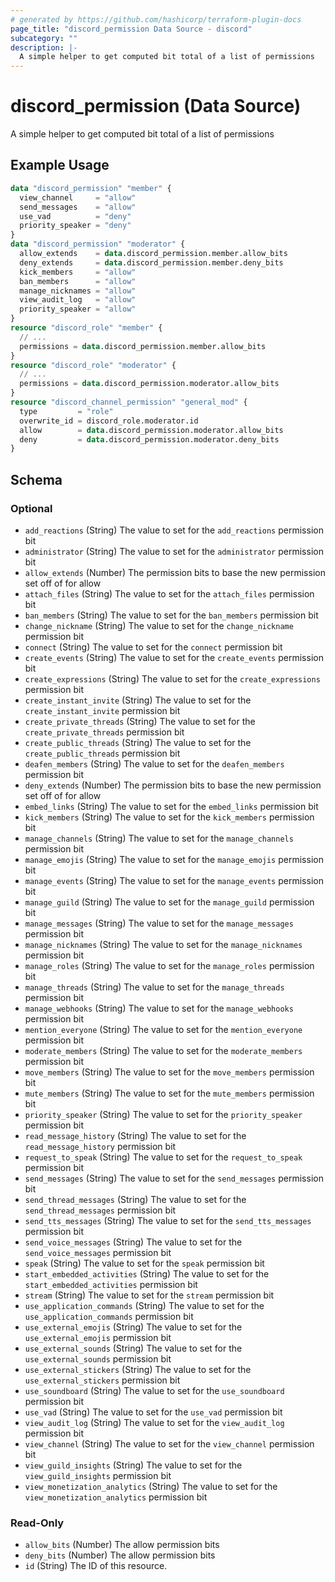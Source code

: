 ```yaml
---
# generated by https://github.com/hashicorp/terraform-plugin-docs
page_title: "discord_permission Data Source - discord"
subcategory: ""
description: |-
  A simple helper to get computed bit total of a list of permissions
---
```


# discord_permission (Data Source)

A simple helper to get computed bit total of a list of permissions

## Example Usage

```terraform
data "discord_permission" "member" {
  view_channel     = "allow"
  send_messages    = "allow"
  use_vad          = "deny"
  priority_speaker = "deny"
}
data "discord_permission" "moderator" {
  allow_extends    = data.discord_permission.member.allow_bits
  deny_extends     = data.discord_permission.member.deny_bits
  kick_members     = "allow"
  ban_members      = "allow"
  manage_nicknames = "allow"
  view_audit_log   = "allow"
  priority_speaker = "allow"
}
resource "discord_role" "member" {
  // ...
  permissions = data.discord_permission.member.allow_bits
}
resource "discord_role" "moderator" {
  // ...
  permissions = data.discord_permission.moderator.allow_bits
}
resource "discord_channel_permission" "general_mod" {
  type         = "role"
  overwrite_id = discord_role.moderator.id
  allow        = data.discord_permission.moderator.allow_bits
  deny         = data.discord_permission.moderator.deny_bits
}
```

<!-- schema generated by tfplugindocs -->
## Schema

### Optional

- `add_reactions` (String) The value to set for the `add_reactions` permission bit
- `administrator` (String) The value to set for the `administrator` permission bit
- `allow_extends` (Number) The permission bits to base the new permission set off of for allow
- `attach_files` (String) The value to set for the `attach_files` permission bit
- `ban_members` (String) The value to set for the `ban_members` permission bit
- `change_nickname` (String) The value to set for the `change_nickname` permission bit
- `connect` (String) The value to set for the `connect` permission bit
- `create_events` (String) The value to set for the `create_events` permission bit
- `create_expressions` (String) The value to set for the `create_expressions` permission bit
- `create_instant_invite` (String) The value to set for the `create_instant_invite` permission bit
- `create_private_threads` (String) The value to set for the `create_private_threads` permission bit
- `create_public_threads` (String) The value to set for the `create_public_threads` permission bit
- `deafen_members` (String) The value to set for the `deafen_members` permission bit
- `deny_extends` (Number) The permission bits to base the new permission set off of for allow
- `embed_links` (String) The value to set for the `embed_links` permission bit
- `kick_members` (String) The value to set for the `kick_members` permission bit
- `manage_channels` (String) The value to set for the `manage_channels` permission bit
- `manage_emojis` (String) The value to set for the `manage_emojis` permission bit
- `manage_events` (String) The value to set for the `manage_events` permission bit
- `manage_guild` (String) The value to set for the `manage_guild` permission bit
- `manage_messages` (String) The value to set for the `manage_messages` permission bit
- `manage_nicknames` (String) The value to set for the `manage_nicknames` permission bit
- `manage_roles` (String) The value to set for the `manage_roles` permission bit
- `manage_threads` (String) The value to set for the `manage_threads` permission bit
- `manage_webhooks` (String) The value to set for the `manage_webhooks` permission bit
- `mention_everyone` (String) The value to set for the `mention_everyone` permission bit
- `moderate_members` (String) The value to set for the `moderate_members` permission bit
- `move_members` (String) The value to set for the `move_members` permission bit
- `mute_members` (String) The value to set for the `mute_members` permission bit
- `priority_speaker` (String) The value to set for the `priority_speaker` permission bit
- `read_message_history` (String) The value to set for the `read_message_history` permission bit
- `request_to_speak` (String) The value to set for the `request_to_speak` permission bit
- `send_messages` (String) The value to set for the `send_messages` permission bit
- `send_thread_messages` (String) The value to set for the `send_thread_messages` permission bit
- `send_tts_messages` (String) The value to set for the `send_tts_messages` permission bit
- `send_voice_messages` (String) The value to set for the `send_voice_messages` permission bit
- `speak` (String) The value to set for the `speak` permission bit
- `start_embedded_activities` (String) The value to set for the `start_embedded_activities` permission bit
- `stream` (String) The value to set for the `stream` permission bit
- `use_application_commands` (String) The value to set for the `use_application_commands` permission bit
- `use_external_emojis` (String) The value to set for the `use_external_emojis` permission bit
- `use_external_sounds` (String) The value to set for the `use_external_sounds` permission bit
- `use_external_stickers` (String) The value to set for the `use_external_stickers` permission bit
- `use_soundboard` (String) The value to set for the `use_soundboard` permission bit
- `use_vad` (String) The value to set for the `use_vad` permission bit
- `view_audit_log` (String) The value to set for the `view_audit_log` permission bit
- `view_channel` (String) The value to set for the `view_channel` permission bit
- `view_guild_insights` (String) The value to set for the `view_guild_insights` permission bit
- `view_monetization_analytics` (String) The value to set for the `view_monetization_analytics` permission bit

### Read-Only

- `allow_bits` (Number) The allow permission bits
- `deny_bits` (Number) The allow permission bits
- `id` (String) The ID of this resource.
